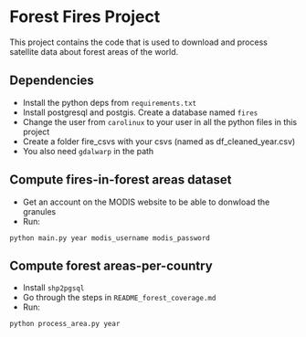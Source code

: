 # Forest Fires Project

This project contains the code that is used to download and process satellite data about forest areas of the world.

## Dependencies

- Install the python deps from `requirements.txt`
- Install postgresql and postgis. Create a database named `fires`
- Change the user from `carolinux` to your user in all the python files in this project
- Create a folder fire_csvs with your csvs (named as df_cleaned_year.csv)
- You also need `gdalwarp` in the path

## Compute fires-in-forest areas dataset

- Get an account on the MODIS website to be able to donwload the granules
- Run:
```
python main.py year modis_username modis_password
```

## Compute forest areas-per-country

- Install `shp2pgsql`
- Go through the steps in `README_forest_coverage.md`
- Run:
```
python process_area.py year
```